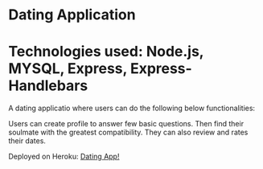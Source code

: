 # Dating Application 
# Technologies used: Node.js, MYSQL, Express, Express-Handlebars


A dating applicatio where users can do the following below functionalities:

Users can create profile to answer few basic questions.
Then find their soulmate with the greatest compatibility.
They can also review and rates their dates.


Deployed on Heroku: [Dating App!](https://dating-application.herokuapp.com/) 
